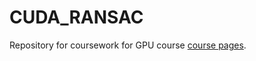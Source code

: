 # CUDA_RANSAC
Repository for coursework for GPU course [course pages](https://cent.felk.cvut.cz/courses/GPU/index.html).
